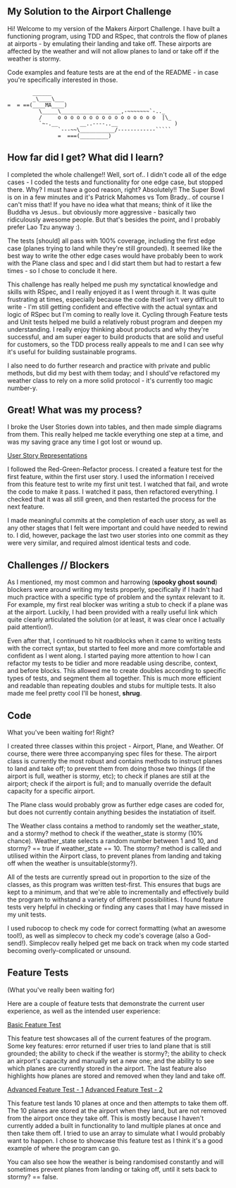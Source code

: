 ## My Solution to the Airport Challenge ##

Hi! Welcome to my version of the Makers Airport Challenge. I have built a functioning program, using TDD and RSpec, that controls the flow of planes at airports - by emulating their landing and take off. These airports are affected by the weather and will not allow planes to land or take off if the weather is stormy.

Code examples and feature tests are at the end of the README - in case you're specifically interested in those.

```
        ______
        _\____\___
=  = ==(____MA____)
          \_____\___________________,-~~~~~~~`-.._
          /     o o o o o o o o o o o o o o o o  |\_
          `~-.__       __..----..__                  )
                `---~~\___________/------------`````
                =  ===(_________)

```

## How far did I get? What did I learn? ##

I completed the whole challenge!! Well, sort of.. I didn't code all of the edge cases - I coded the tests and functionality for one edge case, but stopped there. Why? I must have a good reason, right? Absolutely!! The Super Bowl is on in a few minutes and it's Patrick Mahomes vs Tom Brady.. of course I can't miss that! If you have no idea what that means; think of it like the Buddha vs Jesus.. but obviously more aggressive - basically two ridiculously awesome people. But that's besides the point, and I probably prefer Lao Tzu anyway :).

The tests [should] all pass with 100% coverage, including the first edge case (planes trying to land while they're still grounded). It seemed like the best way to write the other edge cases would have probably been to work with the Plane class and spec and I did start them but had to restart a few times - so I chose to conclude it here.

This challenge has really helped me push my synctatical knowledge and skills with RSpec, and I really enjoyed it as I went through it. It was quite frustrating at times, especially because the code itself isn't very difficult to write - I'm still getting confident and effective with the actual syntax and logic of RSpec but I'm coming to really love it. Cycling through Feature tests and Unit tests helped me build a relatively robust program and deepen my understanding. I really enjoy thinking about products and why they're successful, and am super eager to build products that are solid and useful for customers, so the TDD process really appeals to me and I can see why it's useful for building sustainable programs.

I also need to do further research and practice with private and public methods, but did my best with them today; and I should've refactored my weather class to rely on a more solid protocol - it's currently too magic number-y.

## Great! What was my process? ##
I broke the User Stories down into tables, and then made simple diagrams from them. This really helped me tackle everything one step at a time, and was my saving grace any time I got lost or wound up.

[User Story Representations](docs/user_story_reps.pdf)

I followed the Red-Green-Refactor process. I created a feature test for the first feature, within the first user story. I used the information I received from this feature test to write my first unit test. I watched that fail, and wrote the code to make it pass. I watched it pass, then refactored everything. I checked that it was all still green, and then restarted the process for the next feature.

I made meaningful commits at the completion of each user story, as well as any other stages that I felt were important and could have needed to rewind to. I did, however, package the last two user stories into one commit as they were very similar, and required almost identical tests and code.

## Challenges // Blockers ##

As I mentioned, my most common and harrowing (**spooky ghost sound**) blockers were around writing my tests properly, specifically if I hadn't had much practice with a specific type of problem and the syntax relevant to it. For example, my first real blocker was writing a stub to check if a plane was at the airport. Luckily, I had been provided with a really useful link which quite clearly articulated the solution (or at least, it was clear once I actually paid attention!).

Even after that, I continued to hit roadblocks when it came to writing tests with the correct syntax, but started to feel more and more comfortable and confident as I went along. I started paying more attention to how I can refactor my tests to be tidier and more readable using describe, context, and before blocks. This allowed me to create doubles according to specific types of tests, and segment them all together. This is much more efficient and readable than repeating doubles and stubs for multiple tests. It also made me feel pretty cool I'll be honest, **shrug**.

## Code ##
What you've been waiting for! Right?

I created three classes within this project - Airport, Plane, and Weather. Of course, there were three accompanying spec files for these. The airport class is currently the most robust and contains methods to instruct planes to land and take off; to prevent them from doing those two things (if the airport is full, weather is stormy, etc); to check if planes are still at the airport; check if the airport is full; and to manually override the default capacity for a specific airport.

The Plane class would probably grow as further edge cases are coded for, but does not currently contain anything besides the instatiation of itself.

The Weather class contains a method to randomly set the weather_state, and a stormy? method to check if the weather_state is stormy (10% chance). Weather_state selects a random number between 1 and 10, and stormy? == true if weather_state == 10. The stormy? method is called and utilised within the Airport class, to prevent planes from landing and taking off when the weather is unsuitable(stormy?).

All of the tests are currently spread out in proportion to the size of the classes, as this program was written test-first. This ensures that bugs are kept to a minimum, and that we're able to incrementally and effectively build the program to withstand a variety of different possibilities. I found feature tests very helpful in checking or finding any cases that I may have missed in my unit tests.

I used rubocop to check my code for correct formatting (what an awesome tool!), as well as simplecov to check my code's coverage (also a God-send!). Simplecov really helped get me back on track when my code started becoming overly-complicated or unsound.

## Feature Tests ##

(What you've really been waiting for)

Here are a couple of feature tests that demonstrate the current user experience, as well as the intended user experience:

[Basic Feature Test](docs/airport_challenge_basic_feature_test.png)

This feature test showcases all of the current features of the program. Some key features: error returned if user tries to land plane that is still grounded; the ability to check if the weather is stormy?; the ability to check an airport's capacity and manually set a new one; and the ability to see which planes are currently stored in the airport. The last feature also highlights how planes are stored and removed when they land and take off.

[Advanced Feature Test - 1](docs/airport_challenge_advanced_feature_test_1.png)
[Advanced Feature Test - 2](docs/airport_challenge_advanced_feature_test_2.png)

This feature test lands 10 planes at once and then attempts to take them off. The 10 planes are stored at the airport when they land, but are not removed from the airport once they take off. This is mostly because I haven't currently added a built in functionality to land multiple planes at once and then take them off. I tried to use an array to simulate what I would probably want to happen. I chose to showcase this feature test as I think it's a good example of where the program can go.

You can also see how the weather is being randomised constantly and will sometimes prevent planes from landing or taking off, until it sets back to stormy? == false.
